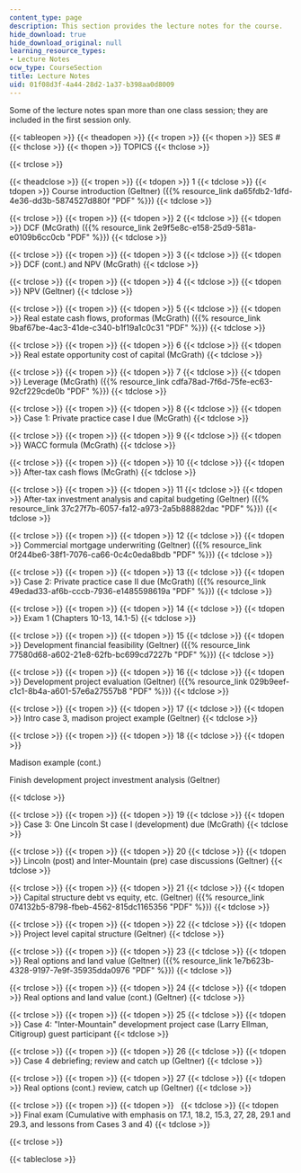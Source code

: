 ```yaml
---
content_type: page
description: This section provides the lecture notes for the course.
hide_download: true
hide_download_original: null
learning_resource_types:
- Lecture Notes
ocw_type: CourseSection
title: Lecture Notes
uid: 01f08d3f-4a44-28d2-1a37-b398aa0d8009
---
```


Some of the lecture notes span more than one class session; they are included in the first session only.

{{< tableopen >}}
{{< theadopen >}}
{{< tropen >}}
{{< thopen >}}
SES #
{{< thclose >}}
{{< thopen >}}
TOPICS
{{< thclose >}}

{{< trclose >}}

{{< theadclose >}}
{{< tropen >}}
{{< tdopen >}}
1
{{< tdclose >}}
{{< tdopen >}}
Course introduction (Geltner) ({{% resource_link da65fdb2-1dfd-4e36-dd3b-5874527d880f "PDF" %}})
{{< tdclose >}}

{{< trclose >}}
{{< tropen >}}
{{< tdopen >}}
2
{{< tdclose >}}
{{< tdopen >}}
DCF (McGrath) ({{% resource_link 2e9f5e8c-e158-25d9-581a-e0109b6cc0cb "PDF" %}})
{{< tdclose >}}

{{< trclose >}}
{{< tropen >}}
{{< tdopen >}}
3
{{< tdclose >}}
{{< tdopen >}}
DCF (cont.) and NPV (McGrath)
{{< tdclose >}}

{{< trclose >}}
{{< tropen >}}
{{< tdopen >}}
4
{{< tdclose >}}
{{< tdopen >}}
NPV (Geltner)
{{< tdclose >}}

{{< trclose >}}
{{< tropen >}}
{{< tdopen >}}
5
{{< tdclose >}}
{{< tdopen >}}
Real estate cash flows, proformas (McGrath) ({{% resource_link 9baf67be-4ac3-41de-c340-b1f19a1c0c31 "PDF" %}})
{{< tdclose >}}

{{< trclose >}}
{{< tropen >}}
{{< tdopen >}}
6
{{< tdclose >}}
{{< tdopen >}}
Real estate opportunity cost of capital (McGrath)
{{< tdclose >}}

{{< trclose >}}
{{< tropen >}}
{{< tdopen >}}
7
{{< tdclose >}}
{{< tdopen >}}
Leverage (McGrath) ({{% resource_link cdfa78ad-7f6d-75fe-ec63-92cf229cde0b "PDF" %}})
{{< tdclose >}}

{{< trclose >}}
{{< tropen >}}
{{< tdopen >}}
8
{{< tdclose >}}
{{< tdopen >}}
Case 1: Private practice case I due (McGrath)
{{< tdclose >}}

{{< trclose >}}
{{< tropen >}}
{{< tdopen >}}
9
{{< tdclose >}}
{{< tdopen >}}
WACC formula (McGrath)
{{< tdclose >}}

{{< trclose >}}
{{< tropen >}}
{{< tdopen >}}
10
{{< tdclose >}}
{{< tdopen >}}
After-tax cash flows (McGrath)
{{< tdclose >}}

{{< trclose >}}
{{< tropen >}}
{{< tdopen >}}
11
{{< tdclose >}}
{{< tdopen >}}
After-tax investment analysis and capital budgeting (Geltner) ({{% resource_link 37c27f7b-6057-fa12-a973-2a5b88882dac "PDF" %}})
{{< tdclose >}}

{{< trclose >}}
{{< tropen >}}
{{< tdopen >}}
12
{{< tdclose >}}
{{< tdopen >}}
Commercial mortgage underwriting (Geltner) ({{% resource_link 0f244be6-38f1-7076-ca66-0c4c0eda8bdb "PDF" %}})
{{< tdclose >}}

{{< trclose >}}
{{< tropen >}}
{{< tdopen >}}
13
{{< tdclose >}}
{{< tdopen >}}
Case 2: Private practice case II due (McGrath) ({{% resource_link 49edad33-af6b-cccb-7936-e1485598619a "PDF" %}})
{{< tdclose >}}

{{< trclose >}}
{{< tropen >}}
{{< tdopen >}}
14
{{< tdclose >}}
{{< tdopen >}}
Exam 1 (Chapters 10-13, 14.1-5)
{{< tdclose >}}

{{< trclose >}}
{{< tropen >}}
{{< tdopen >}}
15
{{< tdclose >}}
{{< tdopen >}}
Development financial feasibility (Geltner) ({{% resource_link 77580d68-a602-21e8-62fb-bc699cd7227b "PDF" %}})
{{< tdclose >}}

{{< trclose >}}
{{< tropen >}}
{{< tdopen >}}
16
{{< tdclose >}}
{{< tdopen >}}
Development project evaluation (Geltner) ({{% resource_link 029b9eef-c1c1-8b4a-a601-57e6a27557b8 "PDF" %}})
{{< tdclose >}}

{{< trclose >}}
{{< tropen >}}
{{< tdopen >}}
17
{{< tdclose >}}
{{< tdopen >}}
Intro case 3, madison project example (Geltner)
{{< tdclose >}}

{{< trclose >}}
{{< tropen >}}
{{< tdopen >}}
18
{{< tdclose >}}
{{< tdopen >}}


Madison example (cont.)

Finish development project investment analysis (Geltner)


{{< tdclose >}}

{{< trclose >}}
{{< tropen >}}
{{< tdopen >}}
19
{{< tdclose >}}
{{< tdopen >}}
Case 3: One Lincoln St case I (development) due (McGrath)
{{< tdclose >}}

{{< trclose >}}
{{< tropen >}}
{{< tdopen >}}
20
{{< tdclose >}}
{{< tdopen >}}
Lincoln (post) and Inter-Mountain (pre) case discussions (Geltner)
{{< tdclose >}}

{{< trclose >}}
{{< tropen >}}
{{< tdopen >}}
21
{{< tdclose >}}
{{< tdopen >}}
Capital structure debt vs equity, etc. (Geltner) ({{% resource_link 074132b5-8798-fbeb-4562-815dc1165356 "PDF" %}})
{{< tdclose >}}

{{< trclose >}}
{{< tropen >}}
{{< tdopen >}}
22
{{< tdclose >}}
{{< tdopen >}}
Project level capital structure (Geltner)
{{< tdclose >}}

{{< trclose >}}
{{< tropen >}}
{{< tdopen >}}
23
{{< tdclose >}}
{{< tdopen >}}
Real options and land value (Geltner) ({{% resource_link 1e7b623b-4328-9197-7e9f-35935dda0976 "PDF" %}})
{{< tdclose >}}

{{< trclose >}}
{{< tropen >}}
{{< tdopen >}}
24
{{< tdclose >}}
{{< tdopen >}}
Real options and land value (cont.) (Geltner)
{{< tdclose >}}

{{< trclose >}}
{{< tropen >}}
{{< tdopen >}}
25
{{< tdclose >}}
{{< tdopen >}}
Case 4: "Inter-Mountain" development project case (Larry Ellman, Citigroup) guest participant
{{< tdclose >}}

{{< trclose >}}
{{< tropen >}}
{{< tdopen >}}
26
{{< tdclose >}}
{{< tdopen >}}
Case 4 debriefing; review and catch up (Geltner)
{{< tdclose >}}

{{< trclose >}}
{{< tropen >}}
{{< tdopen >}}
27
{{< tdclose >}}
{{< tdopen >}}
Real options (cont.) review, catch up (Geltner)
{{< tdclose >}}

{{< trclose >}}
{{< tropen >}}
{{< tdopen >}}
 
{{< tdclose >}}
{{< tdopen >}}
Final exam (Cumulative with emphasis on 17.1, 18.2, 15.3, 27, 28, 29.1 and 29.3, and lessons from Cases 3 and 4)
{{< tdclose >}}

{{< trclose >}}

{{< tableclose >}}